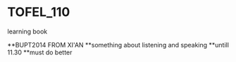 # TOFEL_110
learning book

**BUPT2014 FROM XI'AN
**something about listening and speaking
**untill 11.30
**must do better
